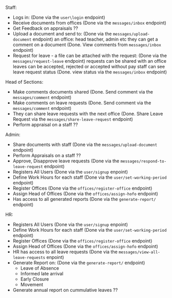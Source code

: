 Staff:
- Logs in: (Done via the `user\login` endpoint)
- Receive documents from offices (Done via the `messages/inbox` endpoint)
- Get Feedback on appraisals ??
- Upload a document and send to: (Done via the `messages/upload-document` endpoint)
    an office: head teacher, admin etc 
    they can get a comment on a document (Done. View comments from `messages/inbox` endpoint)
- Request for leave - a file can be attached with the request: (Done via the `messages/request-leave` endpoint)
    requests can be shared with an office
    leaves can be accepted, rejected or accepted without pay 
    staff can see leave request status (Done. view status via the `messages/inbox` endpoint)
    
Head of Sections:
- Make comments documents shared (Done. Send comment via the `messages/comment` endpoint)
- Make comments on leave requests (Done. Send comment via the `messages/comment` endpoint)
- They can share leave requests with the next office (Done. Share Leave Request via the `messages/share-leave-request` endpoint)
- Perform appraisal on a staff ??

Admin:
- Share documents with staff (Done via the `messages/upload-document` endpoint)
- Perform Appraisals on a staff ??
- Approve, Disapprove leave requests (Done via the `messages/respond-to-leave-request` endpoint)
- Registers All Users (Done via the `user/signup` enpoint)
- Define Work Hours for each staff (Done via the `user/set-working-period` endpoint)
- Register Offices (Done via the `offices/register-office` endpoint)
- Assign Head of Offices (Done via the `offices/assign-hofo` endpoint)
- Has access to all generated reports (Done via the `generate-report/` endpoint)

HR:
- Registers All Users (Done via the `user/signup` enpoint)
- Define Work Hours for each staff (Done via the `user/set-working-period` endpoint)
- Register Offices (Done via the `offices/register-office` endpoint)
- Assign Head of Offices (Done via the `offices/assign-hofo` endpoint)
- HR has access to all leave requests (Done via the `messages/view-all-leave-requests` enpoint)
- Generate Report on: (Done via the `generate-report/` endpoint)
    - Leave of Absence
    - Informed late arrival
    - Early Closure
    - Movement
- Generate annual report on cummulative leaves ??
